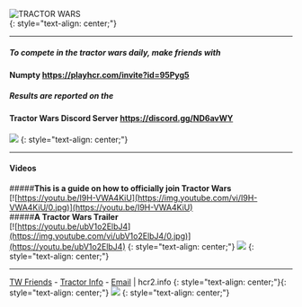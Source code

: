  ![TRACTOR WARS](https://media.discordapp.net/attachments/783423393797767189/817763628857688124/TW-logo5.png?width=559&height=559)  
 {: style="text-align: center;"}
 
***

##### **To compete in the tractor wars daily, make friends with**  
#### Numpty https://playhcr.com/invite?id=95Pyg5   
##### **Results are reported on the**    
#### Tractor Wars Discord Server https://discord.gg/ND6avWY   
[![](https://media.discordapp.net/attachments/716010700656607312/837037633422098542/Presentation1.gif)](https://sketchfab.com/3d-models/hcr2-tractor-de8ebfc9e3704da5bf60a2c242584e80)
{: style="text-align: center;"}

***
#### Videos
#####**This is a guide on how to officially join Tractor Wars**  
[![https://youtu.be/I9H-VWA4KiU](https://img.youtube.com/vi/I9H-VWA4KiU/0.jpg)](https://youtu.be/I9H-VWA4KiU)  
#####**A Tractor Wars Trailer**  
[![https://youtu.be/ubV1o2ElbJ4](https://img.youtube.com/vi/ubV1o2ElbJ4/0.jpg)](https://youtu.be/ubV1o2ElbJ4)
{: style="text-align: center;"}
 ![](https://cdn.discordapp.com/attachments/813824578077196338/815238695656489020/bundleimage_tractor.png)
 {: style="text-align: center;"}
***

 [TW Friends](http://TWfriends.hcr2.info) - [Tractor Info](http://tractor.hcr2.info) - [Email](mailto:dadahcr2@gmail.com) | hcr2.info
{: style="text-align: center;"}{: style="text-align: center;"}
![](https://media.discordapp.net/attachments/806343355264401478/841864986590576660/2A8C00CC-70A7-4510-8847-09C3360CA512.png?width=100&height=100)
{: style="text-align: center;"}
